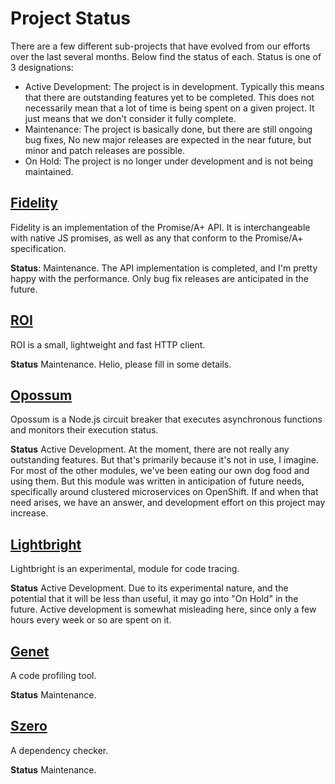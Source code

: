 # Project Status

There are a few different sub-projects that have evolved from our efforts over the last several months. Below find the status of each. Status is one of 3 designations:

* Active Development: The project is in development. Typically this means that there are outstanding features yet to be completed. This does not necessarily mean that a lot of time is being spent on a given project. It just means that we don't consider it fully complete.
* Maintenance: The project is basically done, but there are still ongoing bug fixes, No new major releases are expected in the near future, but minor and patch releases are possible.
* On Hold: The project is no longer under development and is not being maintained.

## [Fidelity](https://www.npmjs.com/package/fidelity)

Fidelity is an implementation of the Promise/A+ API. It is interchangeable with native JS promises, as well as any that conform to the Promise/A+ specification.

**Status**: Maintenance. The API implementation is completed, and I'm pretty happy with the performance. Only bug fix releases are anticipated in the future.

## [ROI](https://www.npmjs.com/package/roi)

ROI is a small, lightweight and fast HTTP client.

**Status** Maintenance. Helio, please fill in some details.

## [Opossum](https://www.npmjs.com/package/opossum)

Opossum is a Node.js circuit breaker that executes asynchronous functions and monitors their execution status.

**Status** Active Development. At the moment, there are not really any outstanding features. But that's primarily because it's not in use, I imagine. For most of the other modules, we've been eating our own dog food and using them. But this module was written in anticipation of future needs, specifically around clustered microservices on OpenShift. If and when that need arises, we have an answer, and development effort on this project may increase.

## [Lightbright](https://www.npmjs.com/package/lightbright)

Lightbright is an experimental, module for code tracing.

**Status** Active Development. Due to its experimental nature, and the potential that it will be less than useful, it may go into "On Hold" in the future. Active development is somewhat misleading here, since only a few hours every week or so are spent on it.

## [Genet](https://www.npmjs.com/package/genet)

A code profiling tool.

**Status** Maintenance.

## [Szero](https://www.npmjs.com/package/szero)

A dependency checker.

**Status** Maintenance.
